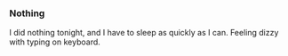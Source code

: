 ### Nothing
I did nothing tonight, and I have to sleep as quickly as I can. Feeling dizzy with typing on keyboard.

